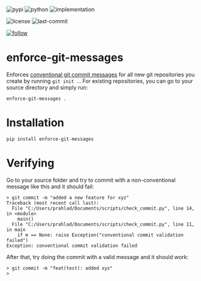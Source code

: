 ![pypi](https://img.shields.io/pypi/v/enforce-git-messages.svg)
![python](https://img.shields.io/pypi/pyversions/enforce-git-messages.svg)
![implementation](https://img.shields.io/pypi/implementation/enforce-git-messages.svg)
<!-- https://img.shields.io/travis/prahladyeri/enforce-git-messages/master.svg -->
<!-- ![docs](https://readthedocs.org/projects/enforce-git-messages/badge/?version=latest) -->
![license](https://img.shields.io/github/license/prahladyeri/enforce-git-messages.svg)
![last-commit](https://img.shields.io/github/last-commit/prahladyeri/enforce-git-messages.svg)
<!--![commit-activity](https://img.shields.io/github/commit-activity/w/prahladyeri/enforce-git-messages.svg)-->
[![follow](https://img.shields.io/twitter/follow/prahladyeri.svg?style=social)](https://twitter.com/prahladyeri)
# enforce-git-messages

Enforces [conventional git commit messages](https://www.conventionalcommits.org/en/v1.0.0-beta.4/) for all new git repositories you create by running `git init .`. For existing repositories, you can go to your source directory and simply run:

	enforce-git-messages .

# Installation

	pip install enforce-git-messages
	
	
# Verifying

Go to your source folder and try to commit with a non-conventional message like this and it should fail:

	> git commit -m "added a new feature for xyz"
	Traceback (most recent call last):
	  File "C:/Users/prahlad/Documents/scripts/check_commit.py", line 14, in <module>
		main()
	  File "C:/Users/prahlad/Documents/scripts/check_commit.py", line 11, in main
		if m == None: raise Exception("conventional commit validation failed")
	Exception: conventional commit validation failed
	
After that, try doing the commit with a valid message and it should work:

	> git commit -m "feat(test): added xyz"
	>
	
